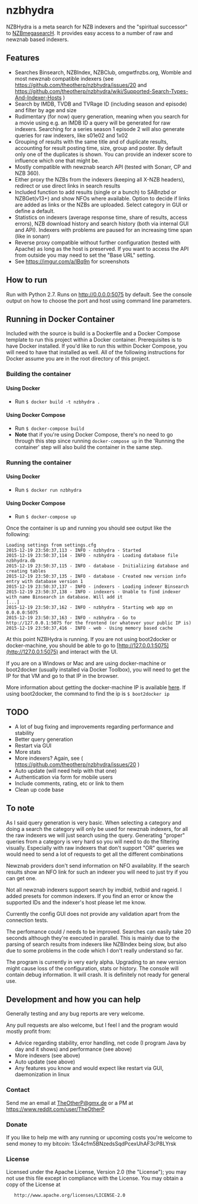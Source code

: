 # nzbhydra
NZBHydra is a meta search for NZB indexers and the "spiritual successor" to [NZBmegasearcH](https://github.com/pillone/usntssearch). It provides easy access to a number of raw and newznab based indexers.


## Features
* Searches Binsearch, NZBIndex, NZBClub, omgwtfnzbs.org, Womble and most newznab compatible indexers (see https://github.com/theotherp/nzbhydra/issues/20 and https://github.com/theotherp/nzbhydra/wiki/Supported-Search-Types-And-Indexer-Hosts )
* Search by IMDB, TVDB and TVRage ID (including season and episode) and filter by age and size
* Rudimentary (for now) query generation, meaning when you search for a movie using e.g. an IMDB ID a query will be generated for raw indexers. Searching for a series season 1 episode 2 will also generate queries for raw indexers, like s01e02 and 1x02
* Grouping of results with the same title and of duplicate results, accounting for result posting time, size, group and poster. By default only one of the duplicates is shown. You can provide an indexer score to influence which one that might be.
* Mostly compatible with newznab search API (tested with Sonarr, CP and NZB 360).
* Either proxy the NZBs from the indexers (keeping all X-NZB headers), redirect or use direct links in search results
* Included function to add results (single or a bunch) to SABnzbd or NZBGet(v13+) and show NFOs where available. Option to decide if links are added as links or the NZBs are uploaded. Select category in GUI or define a default.
* Statistics on indexers (average response time, share of results, access errors), NZB download history and search history (both via internal GUI and API). Indexers with problems are paused for an increasing time span (like in sonarr)
* Reverse proxy compatible without further configuration (tested with Apache) as long as the host is preserved. If you want to access the API from outside you may need to set the "Base URL" setting.
* See https://imgur.com/a/lBq9n for screenshots

##  How to run
Run with Python 2.7. Runs on http://0.0.0.0:5075 by default. See the console output on how to choose the port and host using command line parameters.

## Running in Docker Container
Included with the source is build is a Dockerfile and a Docker Compose template to run this project within a Docker container. Prerequisites is to have Docker installed. If you'd like to run this within Docker Compose, you will need to have that installed as well. All of the following instructions for Docker assume you are in the root directory of this project.

### Building the container

#### Using Docker
- Run `$ docker build -t nzbhydra .`

#### Using Docker Compose
- Run `$ docker-compose build`
- **Note** that if you're using Docker Compose, there's no need to go through this step since running `docker-compose up` in the 'Running the container' step will also build the container in the same step.

### Running the container

#### Using Docker
- Run `$ docker run nzbhydra`

#### Using Docker Compose
- Run `$ docker-compose up`

Once the container is up and running you should see output like the following:
```
Loading settings from settings.cfg
2015-12-19 23:50:37,113 - INFO - nzbhydra - Started
2015-12-19 23:50:37,114 - INFO - nzbhydra - Loading database file nzbhydra.db
2015-12-19 23:50:37,115 - INFO - database - Initializing database and creating tables
2015-12-19 23:50:37,135 - INFO - database - Created new version info entry with database version 1
2015-12-19 23:50:37,137 - INFO - indexers - Loading indexer Binsearch
2015-12-19 23:50:37,138 - INFO - indexers - Unable to find indexer with name Binsearch in database. Will add it
[...]
2015-12-19 23:50:37,162 - INFO - nzbhydra - Starting web app on 0.0.0.0:5075
2015-12-19 23:50:37,163 - INFO - nzbhydra - Go to http://127.0.0.1:5075 for the frontend (or whatever your public IP is)
2015-12-19 23:50:37,416 - INFO - web - Using memory based cache
```

At this point NZBHydra is running. If you are not using boot2docker or docker-machine, you should be able to go to [http://127.0.0.1:5075](http://127.0.0.1:5075) and interact with the UI.

If you are on a Windows or Mac and are using docker-machine or boot2docker (usually installed via Docker Toolbox), you will need to get the IP for that VM and go to that IP in the browser.

More information about getting the docker-machine IP is available [here](https://docs.docker.com/machine/reference/ip/). If using boot2docker, the command to find the ip is `$ boot2docker ip`

## TODO
* A lot of bug fixing and improvements regarding performance and stability
* Better query generation
* Restart via GUI
* More stats
* More indexers? Again, see ( https://github.com/theotherp/nzbhydra/issues/20 )
* Auto update (will need help with that one)
* Authentication via form for mobile users
* Include comments, rating, etc or link to them
* Clean up code base


## To note
As I said query generation is very basic. When selecting a category and doing a search the category will only be used for newznab indexers, for all the raw indexers we will just search using the query. Generating "proper" queries from a category is very hard so you will need to do the filtering visually. Especially with raw indexers that don't support "OR" queries we would need to send a lot of requests to get all the different combinations

Newznab providers don't send information on NFO availablity. If the search results show an NFO link for such an indexer you will need to just try if you can get one.

Not all newznab indexers support search by imdbid, tvdbid and rageid. I added presets for common indexers. If you find an error or know the supported IDs and the indexer's host please let me know.

Currently the config GUI does not provide any validation apart from the connection tests.

The perfomance could / needs to be improved. Searches can easily take 20 seconds although they're executed in parallel. This is mainly due to the parsing of search results from indexers like NZBIndex being slow, but also due to some problems in the code which I don't really understand so far.

The program is currently in very early alpha. Upgrading to an new version might cause loss of the configuration, stats or history. The console will contain debug information. It will crash. It is definitely not ready for general use.

## Development and how you can help
Generally testing and any bug reports are very welcome.

Any pull requests are also welcome, but I feel I and the program would mostly profit from:
* Advice regarding stability, error handling, net code (I program Java by day and it shows) and performance (see above)
* More indexers (see above)
* Auto update (see above)
* Any features you know and would expect like restart via GUI, daemonization in linux

### Contact ###
Send me an email at TheOtherP@gmx.de or a PM at https://www.reddit.com/user/TheOtherP

### Donate ###
If you like to help me with any running or upcoming costs you're welcome to send money to my bitcoin: 13x4cfm5BNzedsSqdPcexUhAF3cP8LYrsk 

### License ###
   Licensed under the Apache License, Version 2.0 (the "License");
   you may not use this file except in compliance with the License.
   You may obtain a copy of the License at

       http://www.apache.org/licenses/LICENSE-2.0
